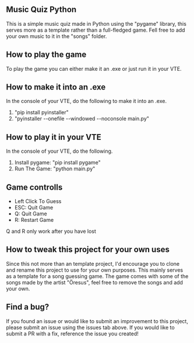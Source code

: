 ## Music Quiz Python

This is a simple music quiz made in Python using the "pygame" library, this serves more as a template
rather than a full-fledged game. Fell free to add your own music to it in the "songs" folder.

## How to play the game

To play the game you can either make it an .exe or just run it in your VTE.

## How to make it into an .exe
In the console of your VTE, do the following to make it into an .exe.

1. "pip install pyinstaller"
2. "pyinstaller --onefile --windowed --noconsole main.py"

## How to play it in your VTE
In the console of your VTE, do the following.

1. Install pygame: "pip install pygame"
2. Run The Game: "python main.py"

## Game controlls
* Left Click To Guess
* ESC: Quit Game
* Q: Quit Game
* R: Restart Game

Q and R only work after you have lost

## How to tweak this project for your own uses

Since this not more than an template project, I'd encourage you to clone and rename this project to use
for your own purposes. This mainly serves as a template for a song guessing game. The game comes with some 
of the songs made by the artist "Öresus", feel free to remove the songs and add your own. 

## Find a bug?

If you found an issue or would like to submit an improvement to this project, please submit an issue 
using the issues tab above. If you would like to submit a PR with a fix,  reference the
issue you created!
 
